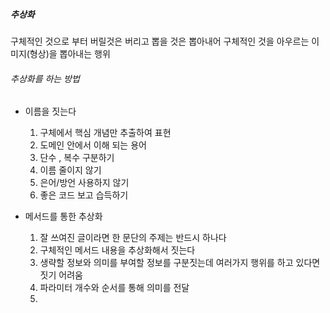 
##### 추상화
구체적인 것으로 부터 버릴것은 버리고 뽑을 것은 뽑아내어 구체적인 것을 아우르는 이미지(형상)을 뽑아내는 행위


###### 추상화를 하는 방법

- 이름을 짓는다
	1. 구체에서 핵심 개념만 추출하여 표현
	2. 도메인 안에서 이해 되는 용어
	3. 단수 , 복수 구분하기
	4. 이름 줄이지 않기
	5. 은어/방언 사용하지 않기
	6. 좋은 코드 보고 습득하기

-  메서드를 통한 추상화
	1. 잘 쓰여진 글이라면 한 문단의 주제는 반드시 하나다
	2. 구체적인 메서드 내용을 추상화해서 짓는다
	3. 생략할 정보와 의미를 부여할 정보를 구분짓는데 여러가지 행위를 하고 있다면 짓기 어려움
	4. 파라미터 개수와 순서를 통해 의미를 전달
	5. 

